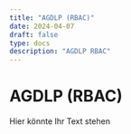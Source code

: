 ```yaml
---
title: "AGDLP (RBAC)"
date: 2024-04-07
draft: false
type: docs
description: "AGDLP RBAC"
---
```


# AGDLP (RBAC)

Hier könnte Ihr Text stehen